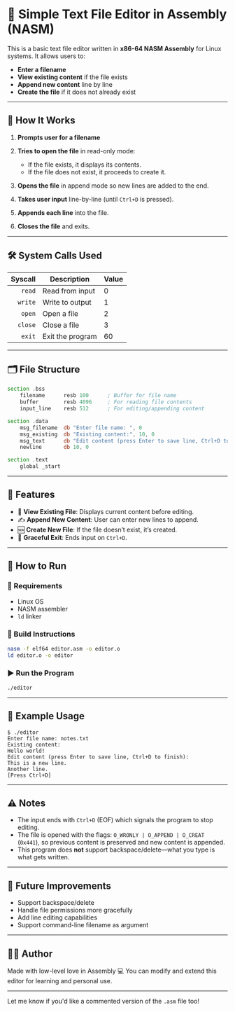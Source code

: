 # 📝 Simple Text File Editor in Assembly (NASM)

This is a basic text file editor written in **x86-64 NASM Assembly** for Linux systems. It allows users to:

* **Enter a filename**
* **View existing content** if the file exists
* **Append new content** line by line
* **Create the file** if it does not already exist

---

## 🧠 How It Works

1. **Prompts user for a filename**
2. **Tries to open the file** in read-only mode:

   * If the file exists, it displays its contents.
   * If the file does not exist, it proceeds to create it.
3. **Opens the file** in append mode so new lines are added to the end.
4. **Takes user input** line-by-line (until `Ctrl+D` is pressed).
5. **Appends each line** into the file.
6. **Closes the file** and exits.

---

## 🛠️ System Calls Used

| Syscall | Description      | Value |
| ------: | ---------------- | ----- |
|  `read` | Read from input  | 0     |
| `write` | Write to output  | 1     |
|  `open` | Open a file      | 2     |
| `close` | Close a file     | 3     |
|  `exit` | Exit the program | 60    |

---

## 🗂️ File Structure

```asm
section .bss
    filename      resb 100      ; Buffer for file name
    buffer        resb 4096     ; For reading file contents
    input_line    resb 512      ; For editing/appending content

section .data
    msg_filename  db "Enter file name: ", 0
    msg_existing  db "Existing content:", 10, 0
    msg_text      db "Edit content (press Enter to save line, Ctrl+D to finish):", 10, 0
    newline       db 10, 0

section .text
    global _start
```

---

## 🧾 Features

* 📂 **View Existing File**: Displays current content before editing.
* ✍️ **Append New Content**: User can enter new lines to append.
* 🆕 **Create New File**: If the file doesn’t exist, it’s created.
* 🛑 **Graceful Exit**: Ends input on `Ctrl+D`.

---

## 🧪 How to Run

### 🧰 Requirements

* Linux OS
* NASM assembler
* `ld` linker

### 🔧 Build Instructions

```bash
nasm -f elf64 editor.asm -o editor.o
ld editor.o -o editor
```

### ▶️ Run the Program

```bash
./editor
```

---

## 📌 Example Usage

```
$ ./editor
Enter file name: notes.txt
Existing content:
Hello world!
Edit content (press Enter to save line, Ctrl+D to finish):
This is a new line.
Another line.
[Press Ctrl+D]
```

---

## ⚠️ Notes

* The input ends with `Ctrl+D` (EOF) which signals the program to stop editing.
* The file is opened with the flags: `O_WRONLY | O_APPEND | O_CREAT` (`0x441`), so previous content is preserved and new content is appended.
* This program does **not** support backspace/delete—what you type is what gets written.

---

## 🚀 Future Improvements

* Support backspace/delete
* Handle file permissions more gracefully
* Add line editing capabilities
* Support command-line filename as argument

---

## 🧑‍💻 Author

Made with low-level love in Assembly 💻
You can modify and extend this editor for learning and personal use.

---

Let me know if you'd like a commented version of the `.asm` file too!
